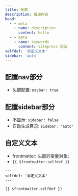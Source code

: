 ```yaml
---
title: 配置
description: 描述内容
head:
  - - meta
    - name: description
      content: hello
  - - meta
    - name: keywords
      content: vitepress 语法
selfdef: '自定义文本'
sidebar: 'auto'
---
```


## 配置nav部分
* 头部配置: `navbar: true`

## 配置sidebar部分
* 不显示: `sidebar: false`
* 自动生成目录: `sidebar: 'auto'`

## 自定义文本

* frontmatter: 头部的变量对象;
* `{{ $frontmatter.selfdef }}`
```md{2}
---
selfdef: '自定义文本'
---

{{ $frontmatter.selfdef }}
```